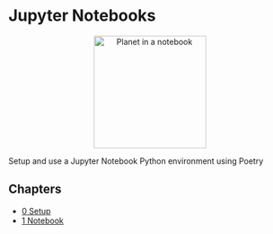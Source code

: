 # Jupyter Notebooks

<div align="center">
    <img src="./images/logo.svg" alt="Planet in a notebook" width=200>
</div>

Setup and use a Jupyter Notebook Python environment using Poetry

## Chapters

-   [0 Setup](./chapters/0-Setup/README.md)
-   [1 Notebook](./chapters/1-Notebook/README.md)
